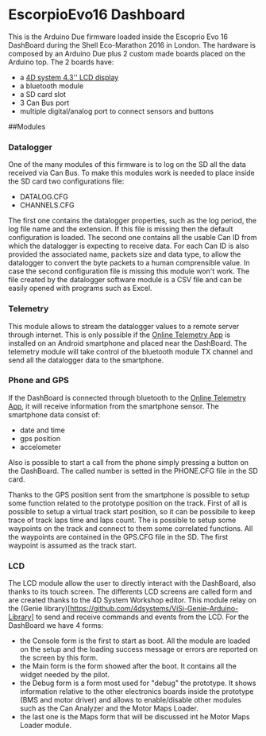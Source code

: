 # EscorpioEvo16 Dashboard
This is the Arduino Due firmware loaded inside the Escoprio Evo 16 DashBoard during the Shell Eco-Marathon 2016 in London.
The hardware is composed by an Arduino Due plus 2 custom made boards placed on the Arduino top. 
The 2 boards have:
 - a [4D system 4.3'' LCD display](http://www.4dsystems.com.au/product/uLCD_43/)
 - a bluetooth module
 - a SD card slot
 - 3 Can Bus port 
 - multiple digital/analog port to connect sensors and buttons

##Modules
### Datalogger
One of the many modules of this firmware is to log on the SD all the data received via Can Bus. 
To make this modules work is needed to place inside the SD card two configurations file:
- DATALOG.CFG
- CHANNELS.CFG

The first one contains the datalogger properties, such as the log period, the log file name and the extension.
If this file is missing then the default configuration is loaded.
The second one contains all the usable Can ID from which the datalogger is expecting to receive data.
For each Can ID is also provided the associated name, packets size and data type, to allow the datalogger to convert the byte packets to a human comprensible value.
In case the second configuration file is missing this module won't work.
The file created by the datalogger software module is a CSV file and can be easily opened with programs such as Excel.

### Telemetry
This module allows to stream the datalogger values to a remote server through internet. This is only possible if the [Online Telemetry App](https://github.com/DavideMalvezzi/EscorpioEvo16-OnlineTelemetry) is installed on an Android smartphone and placed near the DashBoard.
The telemetry module will take control of the bluetooth module TX channel and send all the datalogger data to the smartphone.

### Phone and GPS
If the DashBoard is connected through bluetooth to the [Online Telemetry App](https://github.com/DavideMalvezzi/EscorpioEvo16-OnlineTelemetry), it will receive information from the smartphone sensor.
The smartphone data consist of:
- date and time
- gps position
- accelometer 

Also is possible to start a call from the phone simply pressing a button on the DashBoard. The called number is setted in the PHONE.CFG file in the SD card. 

Thanks to the GPS position sent from the smartphone is possible to setup some function related to the prototype position on the track.
First of all is possible to setup a virtual track start position, so it can be possibile to keep trace of track laps time and laps count. The is possible to setup some waypoints on the track and connect to them some correlated functions.
All the waypoints are contained in the GPS.CFG file in the SD. The first waypoint is assumed as the track start.

### LCD
The LCD module allow the user to directly interact with the DashBoard, also thanks to its touch screen.
The differents LCD screens are called form and are created thanks to the 4D System Workshop editor.
This module relay on the (Genie library)[https://github.com/4dsystems/ViSi-Genie-Arduino-Library] to send and receive commands and events from the LCD.
For the DashBoard we have 4 forms:
- the Console form is the first to start as boot. All the module are loaded on the setup and the loading success message or errors are reported on the screen by this form.
- the Main form is the form showed after the boot. It contains all the widget needed by the pilot.
- the Debug form is a form most used for "debug" the prototype. It shows information relative to the other electronics boards inside the prototype (BMS and motor driver) and allows to enable/disable other modules such as the Can Analyzer and the Motor Maps Loader.
- the last one is the Maps form that will be discussed int he Motor Maps Loader module.
